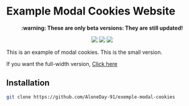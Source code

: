 # Example Modal Cookies Website

<p align="center"><b> :warning: These are only beta versions: They are still updated!</b></p>

<p align="center">
  <img src="https://img.shields.io/badge/Made%20with-HTML & CSS-1f425f.svg"/>
  <a href="https://github.com/AloneDay-91/exemple-modal-cookies/releases"><img src="https://img.shields.io/github/downloads/AloneDay-91/exemple-modal-cookies/total.svg"/></a>
  <img src="https://badges.frapsoft.com/os/v1/open-source.svg?v=103"/>
</p>

<p>This is an example of modal cookies. This is the small version.</p>
<p>If you want the full-width version, <a href="https://github.com/AloneDay-91/exemple-modal-cookies-v2">Click here</a></p>

## Installation
```bash
git clone https://github.com/AloneDay-91/exemple-modal-cookies
```
